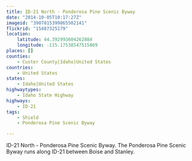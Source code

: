 ```yaml
---
title: ID-21 North - Ponderosa Pine Scenic Byway
date: "2014-10-05T10:17:27Z"
imageid: "3907815399865502141"
flickrid: "15487325179"
location:
    latitude: 44.392993604262884
    longitude: -115.17538547515869
places: []
counties:
    - Custer County|Idaho|United States
countries:
    - United States
states:
    - Idaho|United States
highwaytypes:
    - Idaho State Highway
highways:
    - ID-21
tags:
    - Shield
    - Ponderosa Pine Scenic Byway

---
```

ID-21 North - Ponderosa Pine Scenic Byway.  The Ponderosa Pine Scenic Byway runs along ID-21 between Boise and Stanley.